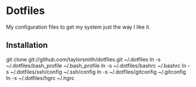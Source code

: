 Dotfiles
========

My configuration files to get my system just the way I like it.

Installation
------------

git clone git://github.com/taylorsmith/dotfiles.git ~/.dotfiles
ln -s ~/.dotfiles/bash_profile ~/.bash_profile
ln -s ~/.dotfiles/bashrc ~/.bashrc
ln -s ~/.dotfiles/ssh/config ~/.ssh/config
ln -s ~/.dotfiles/gitconfig ~/.gitconfig
ln -s ~/.dotfiles/hgrc ~/.hgrc
